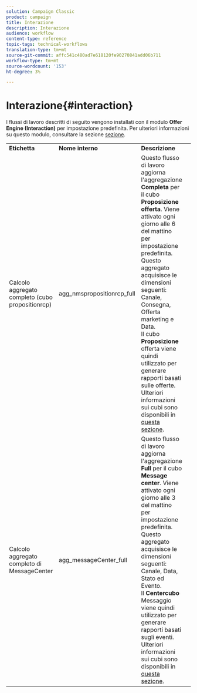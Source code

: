 ```yaml
---
solution: Campaign Classic
product: campaign
title: Interazione
description: Interazione
audience: workflow
content-type: reference
topic-tags: technical-workflows
translation-type: tm+mt
source-git-commit: affc541c480ad7e618120fe90270841add06b711
workflow-type: tm+mt
source-wordcount: '153'
ht-degree: 3%

---
```



# Interazione{#interaction}

I flussi di lavoro descritti di seguito vengono installati con il modulo **Offer Engine (Interaction)** per impostazione predefinita. Per ulteriori informazioni su questo modulo, consultare la sezione [sezione](../../interaction/using/interaction-and-offer-management.md).

<table> 
 <tbody> 
  <tr> 
   <td> <strong>Etichetta</strong><br /> </td> 
   <td> <strong>Nome interno</strong><br /> </td> 
   <td> <strong>Descrizione</strong><br /> </td> 
  </tr> 
  <tr> 
   <td> <span class="uicontrol">Calcolo aggregato completo (cubo propositionrcp)</span> <br /> </td> 
   <td> <span class="uicontrol">agg_nmspropositionrcp_full</span> <br /> </td> 
   <td> Questo flusso di lavoro aggiorna l'aggregazione <strong>Completa</strong> per il cubo <strong>Proposizione offerta</strong>. Viene attivato ogni giorno alle 6 del mattino per impostazione predefinita. Questo aggregato acquisisce le dimensioni seguenti: Canale, Consegna, Offerta marketing e Data.<br /> Il cubo  <strong>Proposizione </strong> offerta viene quindi utilizzato per generare rapporti basati sulle offerte. Ulteriori informazioni sui cubi sono disponibili in <a href="../../reporting/using/about-cubes.md">questa sezione</a>.<br /> </td> 
  </tr> 
   <tr> 
   <td> <span class="uicontrol">Calcolo aggregato completo di MessageCenter</span> <br /> </td> 
   <td> <span class="uicontrol">agg_messageCenter_full</span> <br /> </td> 
   <td> Questo flusso di lavoro aggiorna l'aggregazione <strong>Full</strong> per il cubo <strong>Message center</strong>. Viene attivato ogni giorno alle 3 del mattino per impostazione predefinita. Questo aggregato acquisisce le dimensioni seguenti: Canale, Data, Stato ed Evento.<br /> Il  <strong>Centercubo </strong> Messaggio viene quindi utilizzato per generare rapporti basati sugli eventi. Ulteriori informazioni sui cubi sono disponibili in <a href="../../reporting/using/about-cubes.md">questa sezione</a>.<br /> </td> 
   <td> <br /> </td> 
  </tr> 
 </tbody> 
</table>

